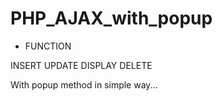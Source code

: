 # PHP_AJAX_with_popup

* FUNCTION

INSERT
UPDATE
DISPLAY
DELETE

With popup method in simple way...
